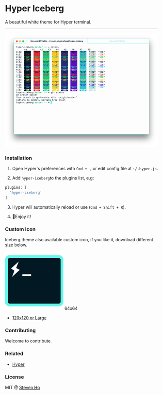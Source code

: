 # Hyper Iceberg


A beautiful white theme for Hyper terminal.


---

![Screenshot](/screenshot.png?raw=true "Iceberg theme screenshot")

### Installation

1. Open Hyper's preferences with `Cmd + ,` or edit config file at `~/.hyper.js`.

2. Add `hyper-iceberg`to the plugins list, e.g:

  ```javascript
  plugins: [
    'hyper-iceberg'
  ]
  ```
3. Hyper will automatically reload or use (`Cmd + Shift + R`).

4. 🎉Enjoy it!

### Custom icon

Iceberg theme also available custom icon, if you like it, download different size below.


![64x64](/icon/Hyper-icon-64.png?raw=true "Iceberg theme screenshot") 64x64

- [120x120 or Large](https://github.com/Steven0811/hyper-iceberg/tree/master/icon)

### Contributing

 Welcome to contribute.

### Related

- [Hyper](https://hyper.is/)

### License

MIT @ [Steven Ho](https://www.facebook.com/stevenho0811)
